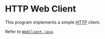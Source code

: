 # HTTP Web Client

This program implements a simple [HTTP](https://en.wikipedia.org/wiki/Hypertext_Transfer_Protocol) client.

Refer to [`WebClient.java`](WebClient.java).
